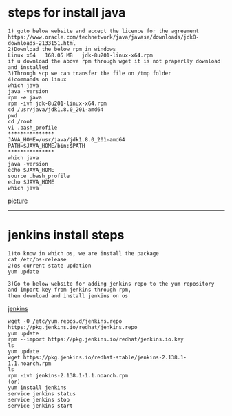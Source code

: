 # steps for install java
```
1) goto below website and accept the licence for the agreement
https://www.oracle.com/technetwork/java/javase/downloads/jdk8-downloads-2133151.html
2)Download the below rpm in windows 
Linux x64	168.05 MB  	jdk-8u201-linux-x64.rpm
if u download the above rpm through wget it is not praperlly download and installed
3)Through scp we can transfer the file on /tmp folder
4)commands on linux
which java
java -version
rpm -e java
rpm -ivh jdk-8u201-linux-x64.rpm
cd /usr/java/jdk1.8.0_201-amd64
pwd
cd /root
vi .bash_profile
***************
JAVA_HOME=/usr/java/jdk1.8.0_201-amd64
PATH=$JAVA_HOME/bin:$PATH
***************
which java
java -version
echo $JAVA_HOME
source .bash_profile
echo $JAVA_HOME
which java
```
[picture](https://github.com/rajadevops26/jenkins/blob/master/jenkins_setup/rpmjava.jpg)
*****************************************
# jenkins install steps
```
1)to know in which os, we are install the package 
cat /etc/os-release
2)os current state updation
yum update
```
```
3)Go to below website for adding jenkins repo to the yum repository and import key from jenkins through rpm,
then download and install jenkins on os
```
[jenkins](https://pkg.jenkins.io/redhat/)
```
wget -O /etc/yum.repos.d/jenkins.repo https://pkg.jenkins.io/redhat/jenkins.repo
yum update
rpm --import https://pkg.jenkins.io/redhat/jenkins.io.key
ls
yum update
wget https://pkg.jenkins.io/redhat-stable/jenkins-2.138.1-1.1.noarch.rpm
ls
rpm -ivh jenkins-2.138.1-1.1.noarch.rpm
(or)
yum install jenkins
service jenkins status
service jenkins stop
service jenkins start
```
